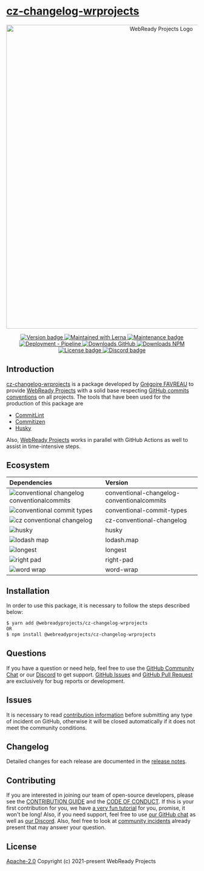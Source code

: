 # [cz-changelog-wrprojects](https://github.com/WebReadyProjects/cz-changelog-wrprojects/)

<p align="center">
  <a href="https://github.com/WebReadyProjects" target="_blank">
    <img src="http://image.noelshack.com/fichiers/2021/48/6/1638580676-component-39-3.png" alt="WebReady Projects Logo" width="800">
  </a>
</p>

<p align="center">
  <a href="https://github.com/WebReadyProjects/cz-changelog-wrprojects/releases">
    <img src="https://img.shields.io/github/package-json/v/WebReadyProjects/cz-changelog-wrprojects?style=flat-square" alt="Version badge">
  </a>
  <a href="https://github.com/lerna/lerna">
    <img src="https://img.shields.io/badge/maintained%20with-lerna-cc00ff.svg" alt="Maintained with Lerna">
  </a>
  <a href="https://github.com/WebReadyProjects/cz-changelog-wrprojects/">
    <img src="https://img.shields.io/maintenance/yes/2021?style=flat-square" alt="Maintenance badge">
  </a>
  <a href="https://github.com/WebReadyProjects/cz-changelog-wrprojects/actions/workflows/pipeline-deployment.yml">
    <img src="https://img.shields.io/github/workflow/status/WebReadyProjects/cz-changelog-wrprojects/Deployment%20-%20Pipeline?style=flat-square" alt="Deployment - Pipeline">
  </a>
  <a href="https://www.npmjs.com/package/@webreadyprojects/cz-changelog-wrprojects">
    <img src="https://img.shields.io/github/downloads/WebReadyProjects/cz-changelog-wrprojects/total?style=flat-square" alt="Downloads GitHub">
  </a>
  <a href="https://www.npmjs.com/package/@webreadyprojects/cz-changelog-wrprojects">
    <img src="https://img.shields.io/npm/dw/@webreadyprojects/cz-changelog-wrprojects?style=flat-square" alt="Downloads NPM">
  </a>
  <a href="https://github.com/WebReadyProjects/cz-changelog-wrprojects/blob/main/LICENSE">
    <img src="https://img.shields.io/github/license/WebReadyProjects/cz-changelog-wrprojects?style=flat-square" alt="License badge">
  </a>
  <a href="https://discord.com/channels/849073103984525323/849088247987437579">
    <img src="https://img.shields.io/discord/849073103984525323?style=flat-square" alt="Discord badge">
  </a>
</p>

## Introduction

[cz-changelog-wrprojects](https://github.com/WebReadyProjects/cz-changelog-wrprojects/) is a package developed by [Grégoire FAVREAU](https://github.com/GregoireF) to provide [WebReady Projects](https://github.com/WebReadyProjects/) with a solid base respecting [GitHub commits conventions](https://www.conventionalcommits.org/en/v1.0.0/) on all projects. The tools that have been used for the production of this package are

- [CommitLint](https://commitlint.js.org/#/)
- [Commitizen](https://commitizen-tools.github.io/commitizen/)
- [Husky](https://typicode.github.io/husky/#/)

Also, [WebReady Projects](https://github.com/WebReadyProjects/) works in parallel with GitHub Actions as well to assist in time-intensive steps.

## Ecosystem

| Dependencies                                                                                                                                                                                                       | Version                                    |
| :----------------------------------------------------------------------------------------------------------------------------------------------------------------------------------------------------------------- | :----------------------------------------- |
| ![conventional changelog conventionalcommits](https://img.shields.io/github/package-json/dependency-version/WebReadyProjects/cz-changelog-wrprojects/conventional-changelog-conventionalcommits?style=flat-square) | conventional-changelog-conventionalcommits |
| ![conventional commit types](https://img.shields.io/github/package-json/dependency-version/WebReadyProjects/cz-changelog-wrprojects/conventional-commit-types?style=flat-square)                                   | conventional-commit-types                  |
| ![cz conventional changelog](https://img.shields.io/github/package-json/dependency-version/WebReadyProjects/cz-changelog-wrprojects/cz-conventional-changelog?style=flat-square)                                   | cz-conventional-changelog                  |
| ![husky ](https://img.shields.io/github/package-json/dependency-version/WebReadyProjects/cz-changelog-wrprojects/husky?style=flat-square)                                                                          | husky                                      |
| ![lodash map](https://img.shields.io/github/package-json/dependency-version/WebReadyProjects/cz-changelog-wrprojects/lodash.map?style=flat-square)                                                                 | lodash.map                                 |
| ![longest ](https://img.shields.io/github/package-json/dependency-version/WebReadyProjects/cz-changelog-wrprojects/longest?style=flat-square)                                                                      | longest                                    |
| ![right pad](https://img.shields.io/github/package-json/dependency-version/WebReadyProjects/cz-changelog-wrprojects/right-pad?style=flat-square)                                                                   | right-pad                                  |
| ![word wrap](https://img.shields.io/github/package-json/dependency-version/WebReadyProjects/cz-changelog-wrprojects/word-wrap?style=flat-square)                                                                   | word-wrap                                  |

## Installation

In order to use this package, it is necessary to follow the steps described below:

```sh
$ yarn add @webreadyprojects/cz-changelog-wrprojects
OR
$ npm install @webreadyprojects/cz-changelog-wrprojects
```

## Questions

If you have a question or need help, feel free to use the [GitHub Community Chat](https://github.com/WebReadyProjects/cz-changelog-wrprojects/discussions) or our [Discord](https://discord.com/channels/849073103984525323/849088247987437579) to get support. [GitHub Issues](https://github.com/WebReadyProjects/cz-changelog-wrprojects/issues) and [GitHub Pull Request](https://github.com/WebReadyProjects/cz-changelog-wrprojects/pulls) are exclusively for bug reports or development.

## Issues

It is necessary to read [contribution information](https://github.com/WebReadyProjects/cz-changelog-wrprojects/blob/main/.github/docs/CONTRIBUTION.md) before submitting any type of incident on GitHub, otherwise it will be closed automatically if it does not meet the community conditions.

## Changelog

Detailed changes for each release are documented in the [release notes](https://github.com/WebReadyProjects/cz-changelog-wrprojects/releases).

## Contributing

If you are interested in joining our team of open-source developers, please see the [CONTRIBUTION GUIDE](https://github.com/WebReadyProjects/cz-changelog-wrprojects/blob/main/.github/docs/CONTRIBUTION.md) and the [CODE OF CONDUCT](https://github.com/WebReadyProjects/cz-changelog-wrprojects/blob/main/.github/CODE_OF_CONDUCT.md).
If this is your first contribution for you, we have [a very fun tutorial](https://github.com/WebReadyProjects/first-contributions) for you, promise, it won't be long! Also, if you need support, feel free to use [our GitHub chat](https://github.com/WebReadyProjects/cz-changelog-wrprojects/discussions) as well as [our Discord](https://discord.com/channels/849073103984525323/849088247987437579).
Also, feel free to look at [community incidents]() already present that may answer your question.

## License

[Apache-2.0](https://github.com/WebReadyProjects/cz-changelog-wrprojects/blob/main/LICENSE)
Copyright (c) 2021-present WebReady Projects
